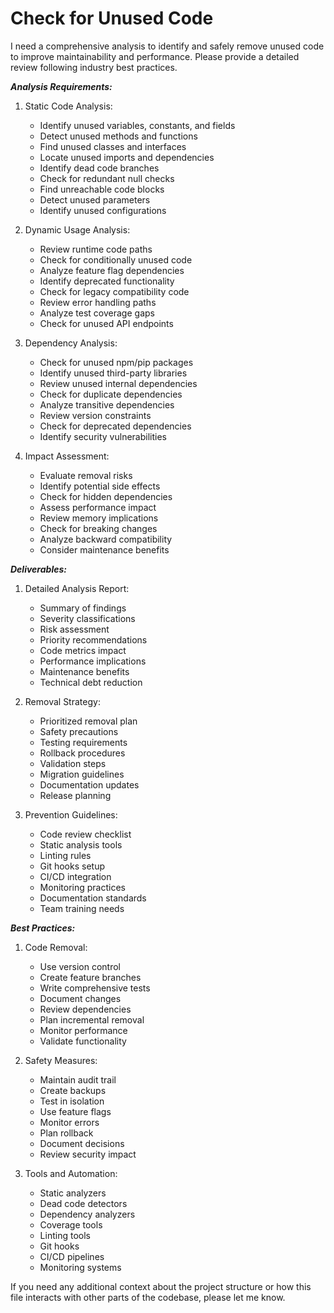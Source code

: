 # Check for Unused Code

I need a comprehensive analysis to identify and safely remove unused code to improve maintainability and performance. Please provide a detailed review following industry best practices.

***Analysis Requirements:***
 
1. Static Code Analysis:
   - Identify unused variables, constants, and fields
   - Detect unused methods and functions
   - Find unused classes and interfaces
   - Locate unused imports and dependencies
   - Identify dead code branches
   - Check for redundant null checks
   - Find unreachable code blocks
   - Detect unused parameters
   - Identify unused configurations

2. Dynamic Usage Analysis:
   - Review runtime code paths
   - Check for conditionally unused code
   - Analyze feature flag dependencies
   - Identify deprecated functionality
   - Check for legacy compatibility code
   - Review error handling paths
   - Analyze test coverage gaps
   - Check for unused API endpoints

3. Dependency Analysis:
   - Check for unused npm/pip packages
   - Identify unused third-party libraries
   - Review unused internal dependencies
   - Check for duplicate dependencies
   - Analyze transitive dependencies
   - Review version constraints
   - Check for deprecated dependencies
   - Identify security vulnerabilities

4. Impact Assessment:
   - Evaluate removal risks
   - Identify potential side effects
   - Check for hidden dependencies
   - Assess performance impact
   - Review memory implications
   - Check for breaking changes
   - Analyze backward compatibility
   - Consider maintenance benefits

***Deliverables:***
 
1. Detailed Analysis Report:
   - Summary of findings
   - Severity classifications
   - Risk assessment
   - Priority recommendations
   - Code metrics impact
   - Performance implications
   - Maintenance benefits
   - Technical debt reduction
 
2. Removal Strategy:
   - Prioritized removal plan
   - Safety precautions
   - Testing requirements
   - Rollback procedures
   - Validation steps
   - Migration guidelines
   - Documentation updates
   - Release planning
 
3. Prevention Guidelines:
   - Code review checklist
   - Static analysis tools
   - Linting rules
   - Git hooks setup
   - CI/CD integration
   - Monitoring practices
   - Documentation standards
   - Team training needs
 
***Best Practices:***
 
1. Code Removal:
   - Use version control
   - Create feature branches
   - Write comprehensive tests
   - Document changes
   - Review dependencies
   - Plan incremental removal
   - Monitor performance
   - Validate functionality
 
2. Safety Measures:
   - Maintain audit trail
   - Create backups
   - Test in isolation
   - Use feature flags
   - Monitor errors
   - Plan rollback
   - Document decisions
   - Review security impact
 
3. Tools and Automation:
   - Static analyzers
   - Dead code detectors
   - Dependency analyzers
   - Coverage tools
   - Linting tools
   - Git hooks
   - CI/CD pipelines
   - Monitoring systems

If you need any additional context about the project structure or how this file interacts with other parts of the codebase, please let me know.